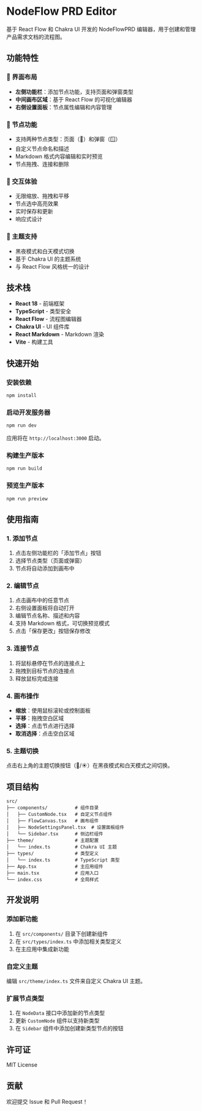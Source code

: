 # NodeFlow PRD Editor

基于 React Flow 和 Chakra UI 开发的 NodeFlowPRD 编辑器，用于创建和管理产品需求文档的流程图。

## 功能特性

### 🎨 界面布局
- **左侧功能栏**：添加节点功能，支持页面和弹窗类型
- **中间画布区域**：基于 React Flow 的可视化编辑器
- **右侧设置面板**：节点属性编辑和内容管理

### 📝 节点功能
- 支持两种节点类型：页面（📄）和弹窗（🪟）
- 自定义节点命名和描述
- Markdown 格式内容编辑和实时预览
- 节点拖拽、连接和删除

### 🎯 交互体验
- 无限缩放、拖拽和平移
- 节点选中高亮效果
- 实时保存和更新
- 响应式设计

### 🌙 主题支持
- 黑夜模式和白天模式切换
- 基于 Chakra UI 的主题系统
- 与 React Flow 风格统一的设计

## 技术栈

- **React 18** - 前端框架
- **TypeScript** - 类型安全
- **React Flow** - 流程图编辑器
- **Chakra UI** - UI 组件库
- **React Markdown** - Markdown 渲染
- **Vite** - 构建工具

## 快速开始

### 安装依赖

```bash
npm install
```

### 启动开发服务器

```bash
npm run dev
```

应用将在 `http://localhost:3000` 启动。

### 构建生产版本

```bash
npm run build
```

### 预览生产版本

```bash
npm run preview
```

## 使用指南

### 1. 添加节点
1. 点击左侧功能栏的「添加节点」按钮
2. 选择节点类型（页面或弹窗）
3. 节点将自动添加到画布中

### 2. 编辑节点
1. 点击画布中的任意节点
2. 右侧设置面板将自动打开
3. 编辑节点名称、描述和内容
4. 支持 Markdown 格式，可切换预览模式
5. 点击「保存更改」按钮保存修改

### 3. 连接节点
1. 将鼠标悬停在节点的连接点上
2. 拖拽到目标节点的连接点
3. 释放鼠标完成连接

### 4. 画布操作
- **缩放**：使用鼠标滚轮或控制面板
- **平移**：拖拽空白区域
- **选择**：点击节点进行选择
- **取消选择**：点击空白区域

### 5. 主题切换
点击右上角的主题切换按钮（🌙/☀️）在黑夜模式和白天模式之间切换。

## 项目结构

```
src/
├── components/          # 组件目录
│   ├── CustomNode.tsx   # 自定义节点组件
│   ├── FlowCanvas.tsx   # 画布组件
│   ├── NodeSettingsPanel.tsx  # 设置面板组件
│   └── Sidebar.tsx      # 侧边栏组件
├── theme/               # 主题配置
│   └── index.ts         # Chakra UI 主题
├── types/               # 类型定义
│   └── index.ts         # TypeScript 类型
├── App.tsx              # 主应用组件
├── main.tsx             # 应用入口
└── index.css            # 全局样式
```

## 开发说明

### 添加新功能
1. 在 `src/components/` 目录下创建新组件
2. 在 `src/types/index.ts` 中添加相关类型定义
3. 在主应用中集成新功能

### 自定义主题
编辑 `src/theme/index.ts` 文件来自定义 Chakra UI 主题。

### 扩展节点类型
1. 在 `NodeData` 接口中添加新的节点类型
2. 更新 `CustomNode` 组件以支持新类型
3. 在 `Sidebar` 组件中添加创建新类型节点的按钮

## 许可证

MIT License

## 贡献

欢迎提交 Issue 和 Pull Request！